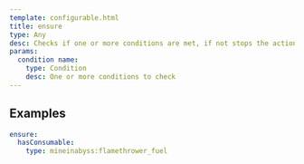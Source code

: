 ```yaml
---
template: configurable.html
title: ensure
type: Any
desc: Checks if one or more conditions are met, if not stops the action group
params:
  condition name:
    type: Condition
    desc: One or more conditions to check
---
```


## Examples

```yaml
ensure:
  hasConsumable:
    type: mineinabyss:flamethrower_fuel
```

